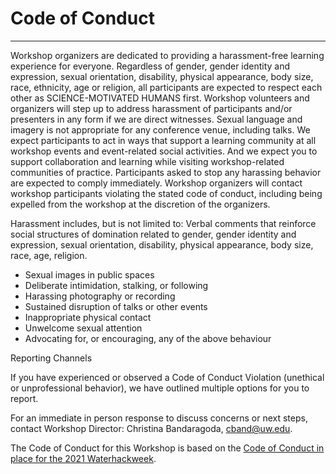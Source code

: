 # Code of Conduct  

***  

Workshop organizers are dedicated to providing a harassment-free learning experience for everyone. Regardless of gender, gender identity and expression, sexual orientation, disability, physical appearance, body size, race, ethnicity, age or religion, all participants are expected to respect each other as SCIENCE-MOTIVATED HUMANS first. Workshop volunteers and organizers will step up to address harassment of participants and/or presenters in any form if we are direct witnesses. Sexual language and imagery is not appropriate for any conference venue, including talks. We expect participants to act in ways that support a learning community at all workshop events and event-related social activities. And we expect you to support collaboration and learning while visiting workshop-related communities of practice. Participants asked to stop any harassing behavior are expected to comply immediately. Workshop organizers will contact workshop  participants violating the stated code of conduct, including being expelled from the workshop at the discretion of the organizers.

Harassment includes, but is not limited to:
Verbal comments that reinforce social structures of domination related to gender, gender identity and expression, sexual orientation, disability, physical appearance, body size, race, age, religion.
* Sexual images in public spaces
* Deliberate intimidation, stalking, or following
* Harassing photography or recording
* Sustained disruption of talks or other events
* Inappropriate physical contact
* Unwelcome sexual attention
* Advocating for, or encouraging, any of the above behaviour

Reporting Channels

If you have experienced or observed a Code of Conduct Violation (unethical or unprofessional behavior), we have outlined multiple options for you to report.

For an immediate in person response to discuss concerns or next steps, contact Workshop Director: Christina Bandaragoda, cband@uw.edu.






The Code of Conduct for this Workshop is based on the [Code of Conduct in place for the 2021 Waterhackweek](https://waterhackweek.github.io/code-of-conduct.html).
